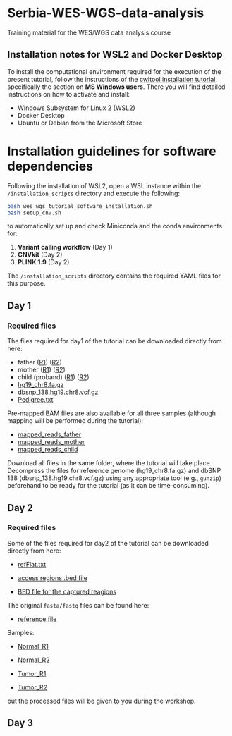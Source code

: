 # Serbia-WES-WGS-data-analysis
Training material for the WES/WGS data analysis course

## Installation notes for WSL2 and Docker Desktop

To install the computational environment required for the execution of the present tutorial, follow the instructions of the [cwltool installation tutorial](https://github.com/common-workflow-language/cwltool), specifically the section on **MS Windows users**. There you will find detailed instructions on how to activate and install:

- Windows Subsystem for Linux 2 (WSL2)
- Docker Desktop
- Ubuntu or Debian from the Microsoft Store

# Installation guidelines for software dependencies
Following the installation of WSL2, open a WSL instance within the `/installation_scripts` directory and execute the following:

```bash
bash wes_wgs_tutorial_software_installation.sh
bash setup_cnv.sh
```

to automatically set up and check Miniconda and the conda environments for: 

1. **Variant calling workflow** (Day 1)
2. **CNVkit** (Day 2)
3. **PLINK 1.9** (Day 2)

The `/installation_scripts` directory contains the required YAML files for this purpose.

## Day 1 

### Required files

The files required for day1 of the tutorial can be downloaded directly from here:

- father ([R1](https://zenodo.org/record/3243160/files/father_R1.fq.gz?download=1)) ([R2](https://zenodo.org/record/3243160/files/father_R2.fq.gz?download=1))
- mother ([R1](https://zenodo.org/record/3243160/files/mother_R1.fq.gz?download=1)) ([R2](https://zenodo.org/record/3243160/files/mother_R2.fq.gz?download=1))
- child (proband) ([R1](https://zenodo.org/record/3243160/files/proband_R1.fq.gz?download=1)) ([R2](https://zenodo.org/record/3243160/files/proband_R2.fq.gz?download=1))
- [hg19_chr8.fa.gz](https://zenodo.org/record/3243160/files/hg19_chr8.fa.gz?download=1)
- [dbsnp_138.hg19.chr8.vcf.gz](https://zenodo.org/record/3243160/files/dbsnp_138.hg19.chr8.vcf.gz?download=1)
- [Pedigree.txt](https://zenodo.org/record/3243160/files/Pedigree.txt?download=1)

Pre-mapped BAM files are also available for all three samples (although mapping will be performed during the tutorial):

- [mapped_reads_father](https://zenodo.org/record/3243160/files/mapped_reads_father.bam?download=1)
- [mapped_reads_mother](https://zenodo.org/record/3243160/files/mapped_reads_mother.bam?download=1)
- [mapped_reads_child](https://zenodo.org/record/3243160/files/mapped_reads_proband.bam?download=1)

Download all files in the same folder, where the tutorial will take place. Decompress the files for reference genome (hg19_chr8.fa.gz) and dbSNP 138 (dbsnp_138.hg19.chr8.vcf.gz) using any appropriate tool (e.g., `gunzip`) beforehand to be ready for the tutorial (as it can be time-consuming).

## Day 2

### Required files

Some of the files required for day2 of the tutorial can be downloaded directly from here:

- [refFlat.txt](https://github.com/BiodataAnalysisGroup/Serbia-WES-WGS-data-analysis/blob/main/day%202/useful_files/refFlat.txt)

- [access regions .bed file](https://github.com/BiodataAnalysisGroup/Serbia-WES-WGS-data-analysis/blob/main/day%202/useful_files/access-5kb-mappable.hg19_chr5_chr12_chr17.bed)

- [BED file for the captured reagions](https://zenodo.org/record/5697358/files/capture_targets_chr5_12_17.bed)

The original `fasta/fastq` files can be found here:

- [reference file](https://zenodo.org/record/2582555/files/hg19.chr5_12_17.fa.gz)

Samples:

- [Normal_R1](https://zenodo.org/record/2582555/files/SLGFSK-N_231335_r1_chr5_12_17.fastq.gz)

- [Normal_R2](https://zenodo.org/record/2582555/files/SLGFSK-N_231335_r2_chr5_12_17.fastq.gz)

- [Tumor_R1](https://zenodo.org/record/2582555/files/SLGFSK-T_231336_r1_chr5_12_17.fastq.gz)

- [Tumor_R2](https://zenodo.org/record/2582555/files/SLGFSK-T_231336_r2_chr5_12_17.fastq.gz)

but the processed files will be given to you during the workshop.

## Day 3

